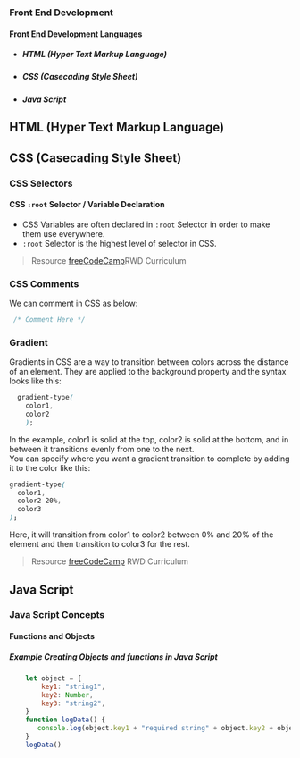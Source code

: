 

### Front End Development
#### Front End Development Languages
  - ##### HTML (Hyper Text Markup Language)
  - ##### CSS (Casecading Style Sheet)
  - ##### Java Script 

## HTML (Hyper Text Markup Language)
## CSS (Casecading Style Sheet)
### CSS Selectors
#### CSS ```:root``` Selector / Variable Declaration
 - CSS Variables are often declared in `:root` Selector in order to make them use everywhere.
  - `:root` Selector is the highest level of selector in CSS. 
 
   > Resource [freeCodeCamp](https://www.freecodecamp.org)RWD Curriculum

### CSS Comments
  We can comment in CSS as below:
```css
 /* Comment Here */ 
```
### Gradient
Gradients in CSS are a way to transition between colors across the distance of an element. They are applied to the background property and the syntax looks like this:
```css
  gradient-type(
    color1,
    color2
    );
```  
 In the example, color1 is solid at the top, color2 is solid at the bottom, and in between it transitions evenly from one to the next.  
 You can specify where you want a gradient transition to complete by adding it to the color like this:
```css 
gradient-type(
  color1,
  color2 20%,
  color3
);
```
Here, it will transition from color1 to color2 between 0% and 20% of the element and then transition to color3 for the rest.

 
   > Resource [freeCodeCamp](https://www.freecodecamp.org)
 RWD Curriculum

## Java Script
### Java Script Concepts

#### Functions and Objects
##### Example Creating Objects and functions in Java Script
```js
    let object = {
        key1: "string1", 
        key2: Number, 
        key3: "string2",
    }
    function logData() {
       console.log(object.key1 + "required string" + object.key2 + object.key3
    }
    logData()
```
